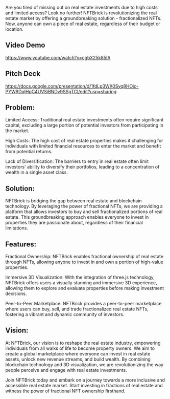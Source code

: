  

Are you tired of missing out on real estate investments due to high costs and limited access? Look no further! NFTBrick is revolutionizing the real estate market by offering a groundbreaking solution - fractionalized NFTs. Now, anyone can own a piece of real estate, regardless of their budget or location.

## Video Demo
https://www.youtube.com/watch?v=cgbX25k85IA

## Pitch Deck
https://docs.google.com/presentation/d/1fdLp3WX0Syq8HOio-PYW9DqlHpC4UVSiBNDv9SSgTCI/edit?usp=sharing 

## Problem:
Limited Access: Traditional real estate investments often require significant capital, excluding a large portion of potential investors from participating in the market.

High Costs: The high cost of real estate properties makes it challenging for individuals with limited financial resources to enter the market and benefit from potential returns.

Lack of Diversification: The barriers to entry in real estate often limit investors' ability to diversify their portfolios, leading to a concentration of wealth in a single asset class.

## Solution:
NFTBrick is bridging the gap between real estate and blockchain technology. By leveraging the power of fractional NFTs, we are providing a platform that allows investors to buy and sell fractionalized portions of real estate. This groundbreaking approach enables everyone to invest in properties they are passionate about, regardless of their financial limitations.

## Features:
Fractional Ownership: NFTBrick enables fractional ownership of real estate through NFTs, allowing anyone to invest in and own a portion of high-value properties.

Immersive 3D Visualization: With the integration of three.js technology, NFTBrick offers users a visually stunning and immersive 3D experience, allowing them to explore and evaluate properties before making investment decisions.

Peer-to-Peer Marketplace: NFTBrick provides a peer-to-peer marketplace where users can buy, sell, and trade fractionalized real estate NFTs, fostering a vibrant and dynamic community of investors.

## Vision:
At NFTBrick, our vision is to reshape the real estate industry, empowering individuals from all walks of life to become property owners. We aim to create a global marketplace where everyone can invest in real estate assets, unlock new revenue streams, and build wealth. By combining blockchain technology and 3D visualization, we are revolutionizing the way people perceive and engage with real estate investments.

Join NFTBrick today and embark on a journey towards a more inclusive and accessible real estate market. Start investing in fractions of real estate and witness the power of fractional NFT ownership firsthand.
